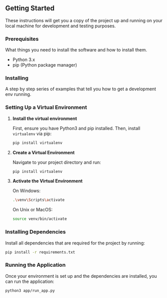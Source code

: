 ## Getting Started

These instructions will get you a copy of the project up and running on your local machine for development and testing purposes.

### Prerequisites

What things you need to install the software and how to install them.

- Python 3.x
- pip (Python package manager)

### Installing

A step by step series of examples that tell you how to get a development env running.

### Setting Up a Virtual Environment

1. **Install the virtual environment**

   First, ensure you have Python3 and pip installed. Then, install `virtualenv` via pip:
   ```bash
   pip install virtualenv
2. **Create a Virtual Environment**

    Navigate to your project directory and run:
   ```bash
   pip install virtualenv
   ```
3.  **Activate the Virtual Environment**

    On Windows:
    ```bash
    .\venv\Scripts\activate
    ```

    On Unix or MacOS:
    ```bash
    source venv/bin/activate
    ```

### Installing Dependencies

Install all dependencies that are required for the project by running:
   ```bash
   pip install -r requirements.txt
   ```
### Running the Application
Once your environment is set up and the dependencies are installed, you can run the application:

   ```bash
   python3 app/run_app.py
   ```
